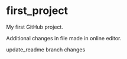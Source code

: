 # first_project
My first GitHub project.

Additional changes in file made in online editor.

update_readme branch changes
